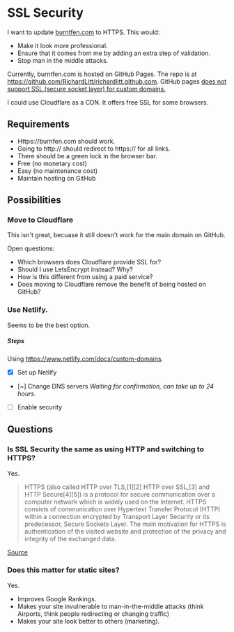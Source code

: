 # SSL Security

I want to update [burntfen.com](http://burntfen.com) to HTTPS. This would:

 - Make it look more professional.
 - Ensure that it comes from me by adding an extra step of validation.
 - Stop man in the middle attacks.

Currently, burntfen.com is hosted on GitHub Pages. The repo is at https://github.com/RichardLitt/richardlitt.github.com. GitHub pages [does not support SSL (secure socket layer) for custom domains.](https://github.com/isaacs/github/issues/156)

I could use Cloudflare as a CDN. It offers free SSL for some browsers.

## Requirements

- Https://burnfen.com should work.
- Going to http:// should redirect to https:// for all links.
- There should be a green lock in the browser bar.
- Free (no monetary cost)
- Easy (no maintenance cost)
- Maintain hosting on GitHub

## Possibilities

### Move to Cloudflare

This isn't great, becuase it still doesn't work for the main domain on GitHub.

Open questions:
- Which browsers does Cloudflare provide SSL for?
- Should I use LetsEncrypt instead? Why? 
- How is this different from using a paid service?
- Does moving to Cloudflare remove the benefit of being hosted on GitHub?

### Use Netlify.

Seems to be the best option.

##### Steps

Using https://www.netlify.com/docs/custom-domains.

- [x] Set up Netlify
- [~] Change DNS servers _Waiting for confirmation, can take up to 24 hours._
- [ ] Enable security

## Questions

### Is SSL Security the same as using HTTP and switching to HTTPS?

Yes.

> HTTPS (also called HTTP over TLS,[1][2] HTTP over SSL,[3] and HTTP Secure[4][5]) is a protocol for secure communication over a computer network which is widely used on the Internet. HTTPS consists of communication over Hypertext Transfer Protocol (HTTP) within a connection encrypted by Transport Layer Security or its predecessor, Secure Sockets Layer. The main motivation for HTTPS is authentication of the visited website and protection of the privacy and integrity of the exchanged data.

[Source](https://en.wikipedia.org/wiki/HTTPS)

### Does this matter for static sites?

Yes.

- Improves Google Rankings.
- Makes your site invulnerable to man-in-the-middle attacks (think Airports, think people redirecting or changing traffic)
- Makes your site look better to others (marketing).
